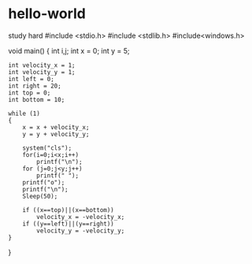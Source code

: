 # hello-world
study hard
#include <stdio.h>
#include <stdlib.h>
#include<windows.h> 

void main()
{
	int i,j;
	int x = 0;
	int y = 5;
	
	int velocity_x = 1;
	int velocity_y = 1;
	int left = 0;
	int right = 20;
	int top = 0;
	int bottom = 10;
	
	while (1)
	{
		x = x + velocity_x;
		y = y + velocity_y;
		
		system("cls");  
		for(i=0;i<x;i++)
			printf("\n");
		for (j=0;j<y;j++)
			printf(" ");
		printf("o"); 
		printf("\n"); 
		Sleep(50); 
		
		if ((x==top)||(x==bottom))
			velocity_x = -velocity_x;
		if ((y==left)||(y==right))
			velocity_y = -velocity_y;		
	}
}
